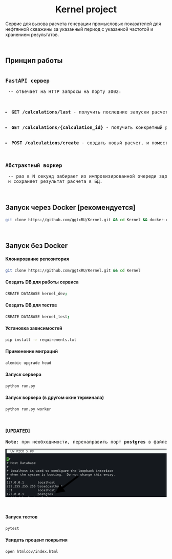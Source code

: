 <h1 align="center">
  Kernel project
</h1>

Сервис для вызова расчета генерации промысловых показателей для нефтянной скважины за указанный период с указанной частотой и хранением результатов.

<br>

## Принцип работы

<pre><h3>FastAPI сервер</h3> -- отвечает на HTTP запросы на порту 3002:<br>


<li><strong>GET /calculations/last</strong> - получить последние запуски расчетов.<br></li>
  <li><strong>GET /calculations/{calculation_id}</strong> - получить конкретный расчет по id.<br></li>
  <li><strong>POST /calculations/create</strong> - создать новый расчет, и поместить его в очередь на выполнение.</li><br></pre>
 
<pre><h3>Абстрактный воркер</h3> -- раз в N секунд забирает из импровизированной очереди задачи на выполнение <br> и сохраняет результат расчета в БД.</pre>

<br>


## Запуск через Docker [рекомендуется]

```bash
git clone https://github.com/ggtxRU/Kernel.git && cd Kernel && docker-compose up --build
```

<br>

## Запуск без Docker

#### Клонирование репозитория

```bash
git clone https://github.com/ggtxRU/Kernel.git && cd Kernel
```

#### Создать DB для работы сервиса

```bash
CREATE DATABASE kernel_dev;
```

#### Создать DB для тестов

```bash
CREATE DATABASE kernel_test;
```

#### Установка зависимостей

```bash
pip install -r requirements.txt
```

#### Применение миграций

```bash
alembic upgrade head
```


#### Запуск сервера

```bash
python run.py
```

#### Запуск воркера (в другом окне терминала)

```bash
python run.py worker
```
<br> 

#### [UPDATED]
<pre><strong>Note</strong>: при необходимости, перенаправить порт <strong>postgres</strong> в файле <strong>/etc/hosts</strong></pre>
![Item page](assets/etc_hosts.png)


<br>

#### Запуск тестов

```bash
pytest
```

#### Увидеть процент покрытия

```bash
open htmlcov/index.html
```

